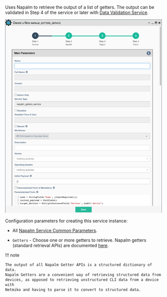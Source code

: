 Uses Napalm to retrieve the output of a list of getters. The output can be
validated in Step 4 of the service or later with [Data Validation
Service](data_validation.md).

![Napalm Getters Service](../../_static/automation/service_types/napalm_getters.png)

Configuration parameters for creating this service instance:

- All [Napalm Service Common Parameters](napalm_common.md).

- `Getters` - Choose one or more getters to retrieve. Napalm getters
  (standard retrieval APIs) are documented 
  [here](https://napalm.readthedocs.io/en/latest/support/index.html#getters-support-matrix).

!!! note
 
    The output of all Napalm Getter APIs is a structured dictionary of data.
    Napalm Getters are a convenient way of retrieving structured data from
    devices, as opposed to retrieving unstructured CLI data from a device with
    Netmiko and having to parse it to convert to structured data.
